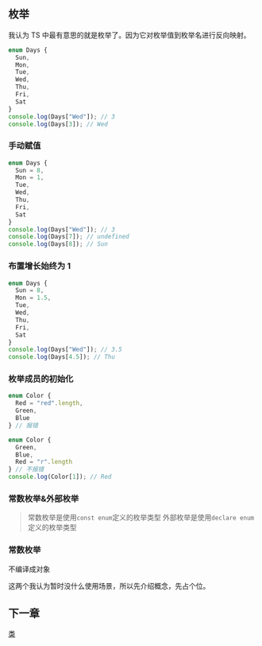 ## 枚举

我认为 TS 中最有意思的就是枚举了。因为它对枚举值到枚举名进行反向映射。

```ts
enum Days {
  Sun,
  Mon,
  Tue,
  Wed,
  Thu,
  Fri,
  Sat
}
console.log(Days["Wed"]); // 3
console.log(Days[3]); // Wed
```

### 手动赋值

```ts
enum Days {
  Sun = 8,
  Mon = 1,
  Tue,
  Wed,
  Thu,
  Fri,
  Sat
}
console.log(Days["Wed"]); // 3
console.log(Days[7]); // undefined
console.log(Days[8]); // Sun
```

### 布置增长始终为 1

```ts
enum Days {
  Sun = 8,
  Mon = 1.5,
  Tue,
  Wed,
  Thu,
  Fri,
  Sat
}
console.log(Days["Wed"]); // 3.5
console.log(Days[4.5]); // Thu
```

### 枚举成员的初始化

```ts
enum Color {
  Red = "red".length,
  Green,
  Blue
} // 报错

enum Color {
  Green,
  Blue,
  Red = "r".length
} // 不报错
console.log(Color[1]); // Red
```

### 常数枚举&外部枚举

> 常数枚举是使用`const enum`定义的枚举类型
> 外部枚举是使用`declare enum`定义的枚举类型

### 常数枚举

不编译成对象

这两个我认为暂时没什么使用场景，所以先介绍概念，先占个位。

## 下一章

[类](../six/README.md)